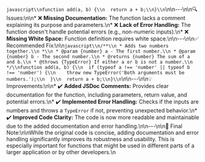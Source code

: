 ```javascript\\nfunction add(a, b) {\\n  return a + b;\\n}\\n```\\n\\n---\\n\\n🔍 Issues:\\n\\n*   ❌ **Missing Documentation:** The function lacks a comment explaining its purpose and parameters.\\n*   ❌ **Lack of Error Handling:** The function doesn't handle potential errors (e.g., non-numeric inputs).\\n*   ❌ **Missing White Space:** Function definition requires white space.\\n\\n---\\n\\n✅ Recommended Fix:\\n\\n```javascript\\n/**\\n * Adds two numbers together.\\n *\\n * @param {number} a - The first number.\\n * @param {number} b - The second number.\\n * @returns {number} The sum of a and b.\\n * @throws {TypeError} If either a or b is not a number.\\n */\\nfunction add(a, b) {\\n  if (typeof a !== 'number' || typeof b !== 'number') {\\n    throw new TypeError('Both arguments must be numbers.');\\n  }\\n  return a + b;\\n}\\n```\\n\\n---\\n\\n💡 Improvements:\\n\\n*   ✔️ **Added JSDoc Comments:** Provides clear documentation for the function, including parameters, return value, and potential errors.\\n*   ✔️ **Implemented Error Handling:** Checks if the inputs are numbers and throws a `TypeError` if not, preventing unexpected behavior.\\n*   ✔️ **Improved Code Clarity:** The code is now more readable and maintainable due to the added documentation and error handling.\\n\\n---\\n\\n📝 Final Note:\\n\\nWhile the original code is concise, adding documentation and error handling significantly improves its robustness and usability. This is especially important for functions that might be used in different parts of a larger application or by other developers.\\n